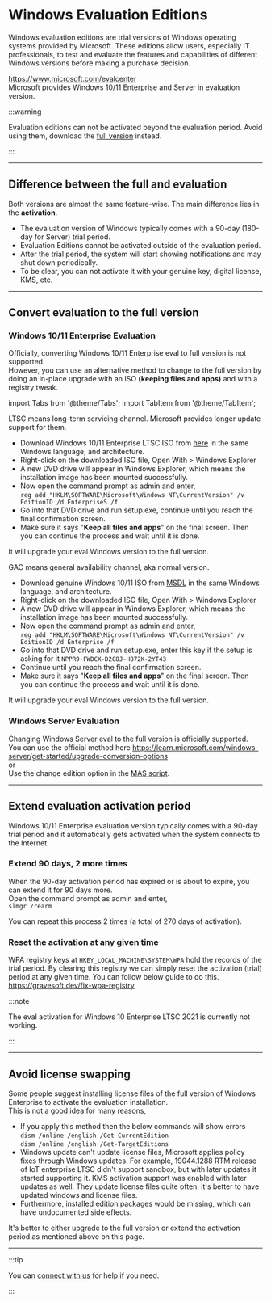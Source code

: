 # Windows Evaluation Editions

Windows evaluation editions are trial versions of Windows operating systems provided by Microsoft. These editions allow users, especially IT professionals, to test and evaluate the features and capabilities of different Windows versions before making a purchase decision.

https://www.microsoft.com/evalcenter  
Microsoft provides Windows 10/11 Enterprise and Server in evaluation version.

:::warning

Evaluation editions can not be activated beyond the evaluation period. Avoid using them, download the [full version](genuine-installation-media.md) instead.

:::

---

## Difference between the full and evaluation

Both versions are almost the same feature-wise. The main difference lies in the **activation**.

- The evaluation version of Windows typically comes with a 90-day (180-day for Server) trial period.
- Evaluation Editions cannot be activated outside of the evaluation period. 
- After the trial period, the system will start showing notifications and may shut down periodically.
- To be clear, you can not activate it with your genuine key, digital license, KMS, etc.

---

## Convert evaluation to the full version

### Windows 10/11 Enterprise Evaluation

Officially, converting Windows 10/11 Enterprise eval to full version is not supported.  
However, you can use an alternative method to change to the full version by doing an in-place upgrade with an ISO **(keeping files and apps)** and with a registry tweak.  

import Tabs from '@theme/Tabs';
import TabItem from '@theme/TabItem';

<Tabs>
<TabItem value="eval_ltsc" label="Windows 10/11 Enterprise Evaluation (LTSC)" default>

LTSC means long-term servicing channel. Microsoft provides longer update support for them.

- Download Windows 10/11 Enterprise LTSC ISO from [here](windows_ltsc_links.md) in the same Windows language, and architecture.
- Right-click on the downloaded ISO file, Open With > Windows Explorer
- A new DVD drive will appear in Windows Explorer, which means the installation image has been mounted successfully.
- Now open the command prompt as admin and enter,  
  `reg add "HKLM\SOFTWARE\Microsoft\Windows NT\CurrentVersion" /v EditionID /d EnterpriseS /f` 
- Go into that DVD drive and run setup.exe, continue until you reach the final confirmation screen.
- Make sure it says "**Keep all files and apps**" on the final screen. Then you can continue the process and wait until it is done.

It will upgrade your eval Windows version to the full version.
</TabItem>

<TabItem value="eval_gac" label="Windows 10/11 Enterprise Evaluation (GAC)" default>

GAC means general availability channel, aka normal version.

- Download genuine Windows 10/11 ISO from [MSDL](https://msdl.gravesoft.dev/) in the same Windows language, and architecture.
- Right-click on the downloaded ISO file, Open With > Windows Explorer
- A new DVD drive will appear in Windows Explorer, which means the installation image has been mounted successfully.
- Now open the command prompt as admin and enter,  
  `reg add "HKLM\SOFTWARE\Microsoft\Windows NT\CurrentVersion" /v EditionID /d Enterprise /f` 
- Go into that DVD drive and run setup.exe, enter this key if the setup is asking for it `NPPR9-FWDCX-D2C8J-H872K-2YT43`
- Continue until you reach the final confirmation screen.
- Make sure it says "**Keep all files and apps**" on the final screen. Then you can continue the process and wait until it is done.

It will upgrade your eval Windows version to the full version.
</TabItem>
</Tabs>

### Windows Server Evaluation

Changing Windows Server eval to the full version is officially supported.  
You can use the official method here https://learn.microsoft.com/windows-server/get-started/upgrade-conversion-options  
or  
Use the change edition option in the [MAS script](intro.md).

---

## Extend evaluation activation period

Windows 10/11 Enterprise evaluation version typically comes with a 90-day trial period and it automatically gets activated when the system connects to the Internet.

### Extend 90 days, 2 more times

When the 90-day activation period has expired or is about to expire, you can extend it for 90 days more.  
Open the command prompt as admin and enter,  
`slmgr /rearm`

You can repeat this process 2 times (a total of 270 days of activation).

### Reset the activation at any given time

WPA registry keys at `HKEY_LOCAL_MACHINE\SYSTEM\WPA` hold the records of the trial period. By clearing this registry we can simply reset the activation (trial) period at any given time. You can follow below guide to do this.  
https://gravesoft.dev/fix-wpa-registry

:::note

The eval activation for Windows 10 Enterprise LTSC 2021 is currently not working.

:::

---

## Avoid license swapping

Some people suggest installing license files of the full version of Windows Enterprise to activate the evaluation installation.  
This is not a good idea for many reasons,  

- If you apply this method then the below commands will show errors  
  `dism /online /english /Get-CurrentEdition`  
  `dism /online /english /Get-TargetEditions`
- Windows update can't update license files, Microsoft applies policy fixes through Windows updates. For example, 19044.1288 RTM release of IoT enterprise LTSC didn't support sandbox, but with later updates it started supporting it. KMS activation support was enabled with later updates as well. They update license files quite often, it's better to have updated windows and license files.
- Furthermore, installed edition packages would be missing, which can have undocumented side effects.

It's better to either upgrade to the full version or extend the activation period as mentioned above on this page.

---

:::tip

You can [connect with us](troubleshoot.md) for help if you need.

:::

